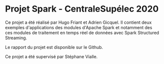 # Projet Spark - CentraleSupélec 2020

Ce projet a été réalisé par Hugo Friant et Adrien Gicquel. Il contient deux exemples d'applications des modules d'Apache Spark et notamment des ces modules de traitement en temps réel de données avec Spark Structured Streaming.

Le rapport du projet est disponible sur le Github.

Ce projet a été supervisé par Stéphane Vialle.
